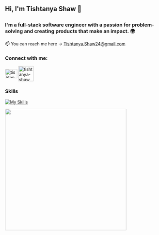 <h2>Hi, I'm Tishtanya Shaw 🌺 <h2>  <h3>I'm a full-stack software engineer with a passion for problem-solving and creating products that make an impact. 🌍 </h3>

📫 You can reach me here -> Tishtanya.Shaw24@gmail.com

<h3 align="left">Connect with me:</h3>
<p align="left">
<a href="https://linkedin.com/in/TishShaw" target="blank"><img align="center" src="https://raw.githubusercontent.com/rahuldkjain/github-profile-readme-generator/master/src/images/icons/Social/linked-in-alt.svg" alt="tishtanya-shaw" height="30" width="40" /></a>
<a href="https://discord.com/users/TishShaw target="blank"><img align="center" src="https://raw.githubusercontent.com/rahuldkjain/github-profile-readme-generator/master/src/images/icons/Social/discord.svg" alt="tishtanya-shaw" height="50" width="50" /></a>
</p>

<h3 align="left">Skills</h3>

[![My Skills](https://skillicons.dev/icons?i=js,html,css,cs,tailwind,bootstrap,react,redux,go,express,nodejs,dotnet,django,mongodb,postgres,mysql,docker&perline=10&theme=light)](https://skillicons.dev)

<img width="400px" src="https://github-readme-stats.vercel.app/api?username=tishshaw&show_icons=true&theme=transparent">
